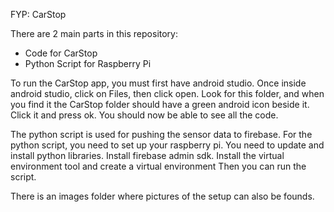 FYP: CarStop

There are 2 main parts in this repository:
- Code for CarStop
- Python Script for Raspberry Pi

To run the CarStop app, you must first have android studio.
Once inside android studio, click on Files, then click open.
Look for this folder, and when you find it the CarStop folder should
have a green android icon beside it. Click it and press ok.
You should now be able to see all the code.

The python script is used for pushing the sensor data to firebase.
For the python script, you need to set up your raspberry pi.
You need to update and install python libraries.
Install firebase admin sdk.
Install the virtual environment tool and create a virtual environment
Then you can run the script.

There is an images folder where pictures of the setup can also be founds.
